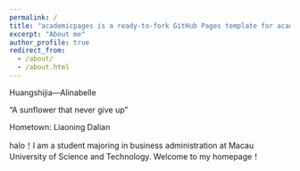```yaml
---
permalink: /
title: "academicpages is a ready-to-fork GitHub Pages template for academic personal websites"
excerpt: "About me"
author_profile: true
redirect_from: 
  - /about/
  - /about.html
---
```


Huangshijia—Alinabelle <br>

“A sunflower that never give up” <br>

Hometown: Liaoning Dalian <br>

halo！I am a student majoring in business administration at Macau University of Science and Technology. Welcome to my homepage！
